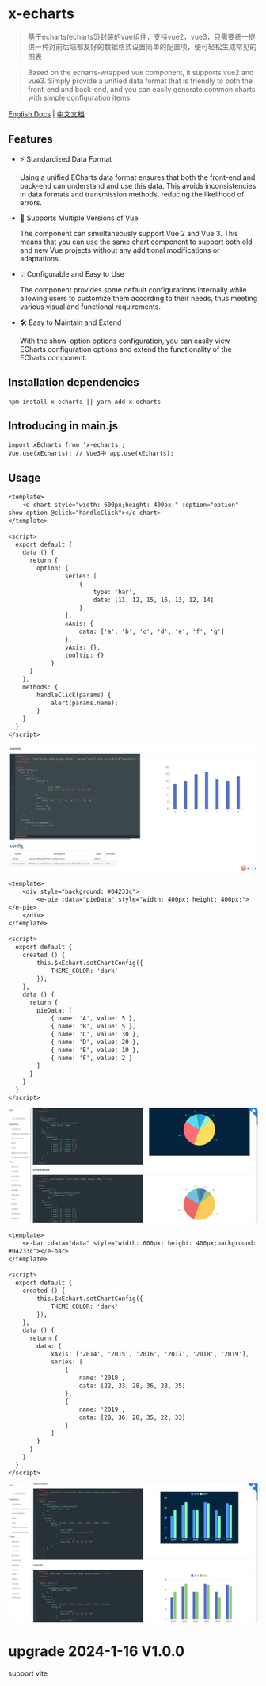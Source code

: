 # x-echarts
> 基于echarts(echarts5)封装的vue组件，支持vue2，vue3，只需要统一提供一种对前后端都友好的数据格式设置简单的配置项，便可轻松生成常见的图表

> Based on the echarts-wrapped vue component, it supports vue2 and vue3. Simply provide a unified data format that is friendly to both the front-end and back-end, and you can easily generate common charts with simple configuration items.


<a href="http://121.43.33.102/docsEn/#/" target="_blank">English Docs</a> | 
<a href="http://121.43.33.102/docs/#/" target="_blank">中文文档</a>

## Features
- ⚡️ Standardized Data Format

  Using a unified ECharts data format ensures that both the front-end and back-end can understand and use this data. This avoids inconsistencies in data formats and transmission methods, reducing the likelihood of errors.

- 🔑 Supports Multiple Versions of Vue

  The component can simultaneously support Vue 2 and Vue 3. This means that you can use the same chart component to support both old and new Vue projects without any additional modifications or adaptations.

- 💡 Configurable and Easy to Use

  The component provides some default configurations internally while allowing users to customize them according to their needs, thus meeting various visual and functional requirements.

- 🛠️ Easy to Maintain and Extend

  With the show-option options configuration, you can easily view ECharts configuration options and extend the functionality of the ECharts component.


## Installation dependencies
```
npm install x-echarts || yarn add x-echarts
```

## Introducing in main.js
```
import xEcharts from 'x-echarts';
Vue.use(xEcharts); // Vue3中 app.use(xEcharts);
```

## Usage

```
<template>
    <e-chart style="width: 600px;height: 400px;" :option="option" show-option @click="handleClick"></e-chart>
</template>

<script>
  export default {
    data () {
      return {
        option: {
                series: [
                    {
                        type: 'bar',
                        data: [11, 12, 15, 16, 13, 12, 14]
                    }
                ],
                xAxis: {
                    data: ['a', 'b', 'c', 'd', 'e', 'f', 'g']
                },
                yAxis: {},
                tooltip: {}
            }
      }
    },
    methods: {
        handleClick(params) {
            alert(params.name);
        }
    }
  }
</script>
```

<img src="https://github.com/eagle1949/x-echarts/blob/main/src/x-echarts/images/common.png?raw=true" />

```
<template>
	<div style="background: #04233c">
		<e-pie :data="pieData" style="width: 400px; height: 400px;"></e-pie>
	</div>
</template>

<script>
  export default {
	created () {
		this.$xEchart.setChartConfig({
			THEME_COLOR: 'dark'
		});
	},
    data () {
      return {
        pieData: [
            { name: 'A', value: 5 },
            { name: 'B', value: 5 },
            { name: 'C', value: 30 },
            { name: 'D', value: 20 },
            { name: 'E', value: 10 },
            { name: 'F', value: 2 }
        ]
      }
    }
  }
</script>
```

<img src="https://github.com/eagle1949/x-echarts/blob/main/src/x-echarts/images/pie.png?raw=true" />

```
<template>
    <e-bar :data="data" style="width: 600px; height: 400px;background: #04233c"></e-bar>
</template>

<script>
  export default {
	created () {
		this.$xEchart.setChartConfig({
			THEME_COLOR: 'dark'
		});
	},
    data () {
      return {
        data: {
            xAxis: ['2014', '2015', '2016', '2017', '2018', '2019'],
            series: [
                {
                    name: '2018',
                    data: [22, 33, 28, 36, 28, 35]
                },
                {
                    name: '2019',
                    data: [28, 36, 28, 35, 22, 33]
                }
            ]
        }
      }
    }
  }
</script>
```
<img src="https://github.com/eagle1949/x-echarts/blob/main/src/x-echarts/images/bar.png?raw=true" />

# upgrade 2024-1-16 V1.0.0
support vite